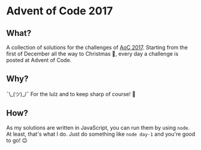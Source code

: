 # Advent of Code 2017

## What?
A collection of solutions for the challenges of [AoC 2017](http://adventofcode.com/2017). Starting from the first of December all the way to Christmas 🎄, every day a challenge is posted at Advent of Code.

## Why?
¯\\\_(ツ)\_/¯ For the lulz and to keep sharp of course! 💩

## How?
As my solutions are written in JavaScript, you can run them by using `node`. At least, that's what I do. Just do something like ```node day-1``` and you're good to go! 😉
